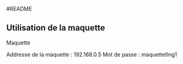 
#README

## Utilisation de la maquette

Maquette 

Addresse de la maquette : 192.168.0.5
Mot de passe : maquettefing1
